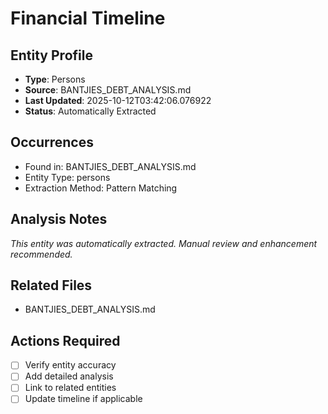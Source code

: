 # Financial Timeline

## Entity Profile
- **Type**: Persons
- **Source**: BANTJIES_DEBT_ANALYSIS.md
- **Last Updated**: 2025-10-12T03:42:06.076922
- **Status**: Automatically Extracted

## Occurrences
- Found in: BANTJIES_DEBT_ANALYSIS.md
- Entity Type: persons
- Extraction Method: Pattern Matching

## Analysis Notes
*This entity was automatically extracted. Manual review and enhancement recommended.*

## Related Files
- BANTJIES_DEBT_ANALYSIS.md

## Actions Required
- [ ] Verify entity accuracy
- [ ] Add detailed analysis
- [ ] Link to related entities
- [ ] Update timeline if applicable
